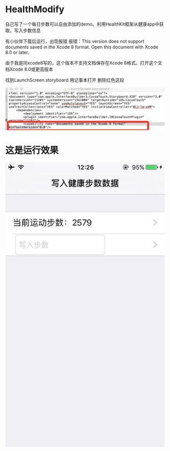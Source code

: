 # HealthModify

自己写了一个每日步数可以自由添加的demo。利用HealthKit框架从健康app中获取，写入步数信息

有小伙伴下载后运行，出现报错  报错：This version does not support documents saved in the Xcode 8 format. Open this document with Xcode 8.0 or later.

由于我是同xcode8写的，这个版本不支持文档保存在Xcode 8格式。打开这个文档Xcode 8.0或更高版本

找到LaunchScreen.storyboard   用记事本打开 删除红色这段

![image](https://github.com/niugaohang/HealthModify/blob/master/HealthSportsDemo/xcodebug.jpg)


# 这是运行效果
![image](https://github.com/niugaohang/HealthModify/blob/master/HealthSportsDemo/HealthSport01.jpeg)
